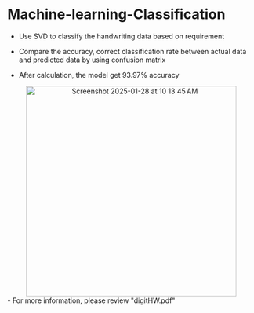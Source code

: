 
# Machine-learning-Classification

 - Use SVD to classify the handwriting data based on requirement

- Compare the accuracy, correct classification rate between actual data and predicted data by using confusion matrix

- After calculation, the model get 93.97% accuracy

<div align="center">
  <img width="429" alt="Screenshot 2025-01-28 at 10 13 45 AM" src="https://github.com/user-attachments/assets/b4fdcfad-362b-43b2-9ce6-6fe941d34d84" />
</div>
- For more information, please review "digitHW.pdf"
